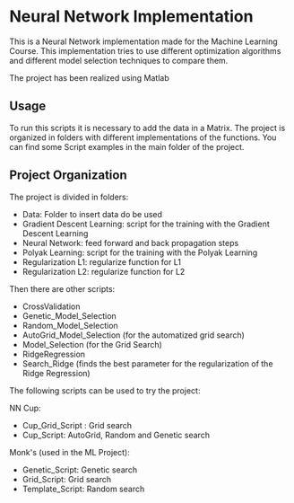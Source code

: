 # Neural Network Implementation

This is a Neural Network implementation made for the Machine Learning Course. This implementation tries to use different optimization algorithms and different model selection techniques to compare them.

The project has been realized using Matlab


## Usage

To run this scripts it is necessary to add the data in a Matrix. The project is organized in folders with different implementations of the functions. You can find some Script examples in the main folder of the project.


## Project Organization

The project is divided in folders:
- Data: Folder to insert data do be used
- Gradient Descent Learning: script for the training with the Gradient Descent Learning
- Neural Network: feed forward and back propagation steps
- Polyak Learning: script for the training with the Polyak Learning
- Regularization L1: regularize function for L1
- Regularization L2: regularize function for L2

Then there are other scripts:
- CrossValidation
- Genetic_Model_Selection
- Random_Model_Selection
- AutoGrid_Model_Selection (for the automatized grid search)
- Model_Selection (for the Grid Search)
- RidgeRegression
- Search_Ridge (finds the best parameter for the regularization of the Ridge Regression)

The following scripts can be used to try the project:

NN
Cup:
- Cup_Grid_Script : Grid search
- Cup_Script: AutoGrid, Random and Genetic search

Monk's (used in the ML Project):
- Genetic_Script: Genetic search
- Grid_Script: Grid search
- Template_Script: Random search
